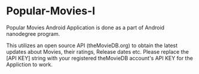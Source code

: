 # Popular-Movies-I
Popular Movies Android Application is done as a part of Android nanodegree program.

This utilizes an open source API (theMovieDB.org) to obtain the latest updates about Movies, their ratings, Release dates etc.
Please replace the [API KEY] string with your registered theMovieDB account's API KEY for the Appliction to work. 
